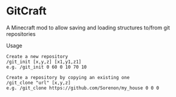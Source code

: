 # GitCraft

A Minecraft mod to allow saving and loading structures to/from git repositories

Usage
```
Create a new repository
/git_init [x,y,z] [x1,y1,z1]
e.g. /git_init 0 60 0 10 70 10

Create a repository by copying an existing one
/git_clone "url" [x,y,z]
e.g. /git_clone https://github.com/Sorenon/my_house 0 0 0
```
